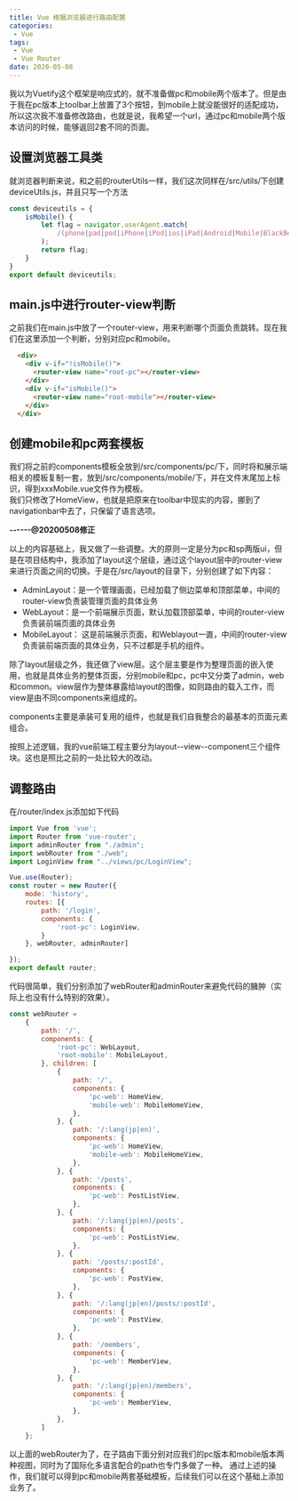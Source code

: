 ```yaml
---
title: Vue 根据浏览器进行路由配置
categories: 
 - Vue
tags:
 - Vue
 - Vue Router
date: 2020-05-08
---
```

我以为Vuetify这个框架是响应式的，就不准备做pc和mobile两个版本了。但是由于我在pc版本上toolbar上放置了3个按钮，到mobile上就没能很好的适配成功，所以这次我不准备修改路由，也就是说，我希望一个url，通过pc和mobile两个版本访问的时候，能够返回2套不同的页面。  



## 设置浏览器工具类
就浏览器判断来说，和之前的routerUtils一样，我们这次同样在/src/utils/下创建deviceUtils.js，并且只写一个方法
```js
const deviceutils = {
    isMobile() {
        let flag = navigator.userAgent.match(
            /(phone|pad|pod|iPhone|iPod|ios|iPad|Android|Mobile|BlackBerry|IEMobile|MQQBrowser|JUC|Fennec|wOSBrowser|BrowserNG|WebOS|Symbian|Windows Phone)/i   
        );
        return flag;
    }
}
export default deviceutils;
```
## main.js中进行router-view判断
之前我们在main.js中放了一个router-view，用来判断哪个页面负责跳转。现在我们在这里添加一个判断，分别对应pc和mobile。
```html
  <div>
    <div v-if="!isMobile()">
      <router-view name="root-pc"></router-view>
    </div>
    <div v-if="isMobile()">
      <router-view name="root-mobile"></router-view>
    </div>
  </div>
```

## 创建mobile和pc两套模板
我们将之前的components模板全放到/src/components/pc/下，同时将和展示端相关的模板复制一套，放到/src/components/mobile/下，并在文件末尾加上标识，得到xxxMobile.vue文件作为模板。  
我们只修改了HomeView，也就是把原来在toolbar中现实的内容，挪到了navigationbar中去了，只保留了语言选项。  

**------@20200508修正**

以上的内容基础上，我又做了一些调整。大的原则一定是分为pc和sp两版ui，但是在项目结构中，我添加了layout这个层级，通过这个layout层中的router-view来进行页面之间的切换。于是在/src/layout的目录下，分别创建了如下内容：
* AdminLayout：是一个管理画面，已经加载了侧边菜单和顶部菜单，中间的router-view负责装管理页面的具体业务
* WebLayout：是一个前端展示页面，默认加载顶部菜单，中间的router-view负责装前端页面的具体业务
* MobileLayout： 这是前端展示页面，和Weblayout一直，中间的router-view负责装前端页面的具体业务，只不过都是手机的组件。  

除了layout层级之外，我还做了view层。这个层主要是作为整理页面的嵌入使用，也就是具体业务的整体页面，分别mobile和pc，pc中又分类了admin，web和common。view层作为整体暴露给layout的图像，如则路由的载入工作，而view是由不同components来组成的。  

components主要是承装可复用的组件，也就是我们自我整合的最基本的页面元素组合。  

按照上述逻辑，我的vue前端工程主要分为layout--view--component三个组件块。这也是照比之前的一处比较大的改动。

## 调整路由
在/router/index.js添加如下代码
```js
import Vue from 'vue';
import Router from 'vue-router';
import adminRouter from "./admin";
import webRouter from "./web";
import LoginView from "../views/pc/LoginView";

Vue.use(Router);
const router = new Router({
    mode: 'history',
    routes: [{
        path: '/login',
        components: {
            'root-pc': LoginView,
        }
    }, webRouter, adminRouter]

});
export default router;
```
代码很简单，我们分别添加了webRouter和adminRouter来避免代码的臃肿（实际上也没有什么特别的效果）。
```js
const webRouter =
    {
        path: '/',
        components: {
            'root-pc': WebLayout,
            'root-mobile': MobileLayout,
        }, children: [
            {
                path: '/',
                components: {
                    'pc-web': HomeView,
                    'mobile-web': MobileHomeView,
                },
            }, {
                path: '/:lang(jp|en)',
                components: {
                    'pc-web': HomeView,
                    'mobile-web': MobileHomeView,
                },
            }, {
                path: '/posts',
                components: {
                    'pc-web': PostListView,
                },
            }, {
                path: '/:lang(jp|en)/posts',
                components: {
                    'pc-web': PostListView,
                },
            }, {
                path: '/posts/:postId',
                components: {
                    'pc-web': PostView,
                },
            }, {
                path: '/:lang(jp|en)/posts/:postId',
                components: {
                    'pc-web': PostView,
                },
            }, {
                path: '/members',
                components: {
                    'pc-web': MemberView,
                },
            }, {
                path: '/:lang(jp|en)/members',
                components: {
                    'pc-web': MemberView,
                },
            },
        ]
    };
```
以上面的webRouter为了，在子路由下面分别对应我们的pc版本和mobile版本两种视图，同时为了国际化多语言配合的path也专门多做了一种。
通过上述的操作，我们就可以得到pc和mobile两套基础模板，后续我们可以在这个基础上添加业务了。













